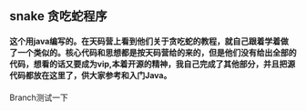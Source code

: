 ## snake 贪吃蛇程序
#### 这个用java编写的。在天码营上看到他们关于贪吃蛇的教程，就自己跟着学着做了一个类似的。核心代码和思想都是按天码营给的来的，但是他们没有给出全部的代码，想看的话又要成为vip,本着开源的精神，我自己完成了其他部分，并且把源代码都放在这里了，供大家参考和入门Java。  
Branch测试一下
